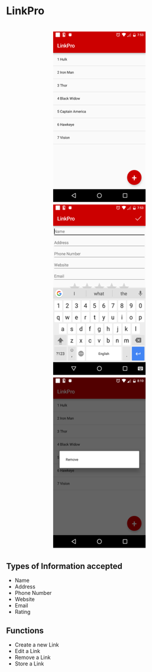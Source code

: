 # LinkPro
<h1 align="center">
<img src="https://github.com/hash9/LinkPro--Android_Contacts/blob/master/img/Screenshot_20170128-195303.png" width="250" height="460"/>
<img src="https://github.com/hash9/LinkPro--Android_Contacts/blob/master/img/Screenshot_20170128-195311.png" width="250" height="460"/>
<img src="https://github.com/hash9/LinkPro--Android_Contacts/blob/master/img/Screenshot_20170128-201042.png" width="250" height="460"/>
</h1>

## Types of Information accepted
- Name
- Address
- Phone Number
- Website
- Email
- Rating

## Functions
- Create a new Link
- Edit a Link
- Remove a Link
- Store a Link

